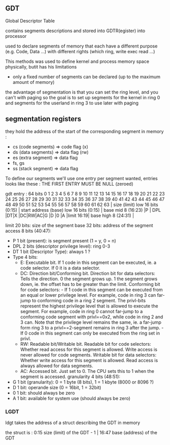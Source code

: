 ## GDT

Global Descriptor Table

contains segments descriptions and stored into GDTR(egister) into processor

used to declare segments of memory that each have a different purpose (e.g. Code, Data ...)
with different rights (which ring, write exec read ...)

This methods was used to define kernel and process memory space physically, butit has his limitations
- only a fixed number of segments can be declared (up to the maximum amount of memory)

the advantage of segmentation is that you can set the ring level, and you can't with paging
so the goal is to set up segments for the kernel in ring 0 and segments for the userland in ring 3
to use later with paging

## segmentation registers

they hold the address of the start of the corresponding segment in memory :
- cs (code segments) => code flag (x)
- ds (data segments) => data flag (rw)
- es (extra segment) => data flag
- fs, gs
- ss (stack segment) => data flag

To define our segments we'll use one entry per segment wanted, entries looks like these :
THE FIRST ENTRY MUST BE NULL (zeroed)

gdt entry : 64 bits
 0  1  2  3  4  5  6  7  8  9  10 11 12 13 14 15 16 17 18 19 20 21 22 23 24 25 26 27 28 29 30 31 32 33 34 35 36 37 38 39 40 41 42 43 44 45 46 47 48 49 50 51 52 53 54 55 56 57 58 59 60 61 62 63
| size (limit) low 16 bits (0:15)               | start address (base) low 16 bits (0:15)       | base mid 8 (16:23)    |P | DPL |DT|X |DC|RW|AC|G |D |0 |A |limit 16:19| base high 8 (24:31)   |

limit 20 bits: size of the segment
base 32 bits: address of the segment
access 8 bits (40:47):
- P 1 bit (present): is segment present (1 = y, 0 = n)
- DPL 2 bits (descriptor privilege level): ring 0-3
- DT 1 bit (Descriptor Type): always 1 ?
- Type 4 bits:
	- E: Executable bit. If 1 code in this segment can be executed, ie. a code selector. If 0 it is a data selector.
	- DC: Direction bit/Conforming bit.
		Direction bit for data selectors: Tells the direction. 0 the segment grows up. 1 the segment grows down, ie. the offset has to be greater than the limit.
		Conforming bit for code selectors:
			- If 1 code in this segment can be executed from an equal or lower privilege level. For example, code in ring 3 can far-jump to conforming code in a ring 2 segment. The privl-bits represent the highest privilege level that is allowed to execute the segment. For example, code in ring 0 cannot far-jump to a conforming code segment with privl==0x2, while code in ring 2 and 3 can. Note that the privilege level remains the same, ie. a far-jump form ring 3 to a privl==2-segment remains in ring 3 after the jump.
			- If 0 code in this segment can only be executed from the ring set in privl.
	- RW: Readable bit/Writable bit.
		Readable bit for code selectors: Whether read access for this segment is allowed. Write access is never allowed for code segments.
		Writable bit for data selectors: Whether write access for this segment is allowed. Read access is always allowed for data segments.
	- AC: Accessed bit. Just set to 0. The CPU sets this to 1 when the segment is accessed.
granularity 4 bits (48:51):
- G 1 bit (granularity): 0 = 1 byte (8 bits), 1 = 1 kbyte (8000 or 8096 ?)
- D 1 bit: operande size (0 = 16bit, 1 = 32bit)
- 0 1 bit: should always be zero
- A 1 bit: available for system use (should always be zero)

### LGDT

ldgt takes the address of a struct describing the GDT in memory

the struct is : 0:15 size (limit) of the GDT - 1 | 16:47 base (address) of the GDT
